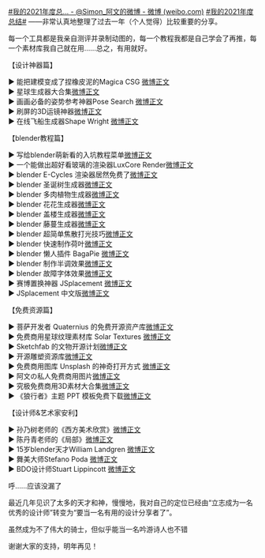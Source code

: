 [\#我的2021年度总... - @Simon_阿文的微博 - 微博 (weibo.com)](https://weibo.com/1757693565/L88Cl6vkP?pagetype=fav)
[\#我的2021年度总结\#](https://s.weibo.com/weibo?q=%23%E6%88%91%E7%9A%842021%E5%B9%B4%E5%BA%A6%E6%80%BB%E7%BB%93%23) ——非常认真地整理了过去一年（个人觉得）比较重要的分享。  
  
每一个工具都是我亲自测评并录制动图的，每一个教程我都是自己学会了再推，每一个素材库我自己就在用……总之，有用就好。 
  
【设计神器篇】  
  
▶ 能把建模变成了捏橡皮泥的Magica CSG [微博正文](https://weibo.com/1757693565/KhhhxCDzp?mark_id=999_reallog_mark_ad%3A999%7CWeiboADNatural)  
▶ 星球生成器大合集[微博正文](https://weibo.com/1757693565/KFATN0sSS?mark_id=999_reallog_mark_ad%3A999%7CWeiboADNatural)  
▶ 画画必备的姿势参考神器Pose Search [微博正文](https://weibo.com/1757693565/L2dTrBXaY?mark_id=999_reallog_mark_ad%3A999%7CWeiboADNatural)  
▶ 刷屏的3D运镜神器[微博正文](https://weibo.com/1757693565/KBbzt3OFm?mark_id=999_reallog_mark_ad%3A999%7CWeiboADNatural)  
▶ 在线飞船生成器Shape Wright [微博正文](https://weibo.com/1757693565/KzEC7kJhC?mark_id=999_reallog_mark_ad%3A999%7CWeiboADNatural)  

  
【blender教程篇】  
  
▶ 写给blender萌新看的入坑教程菜单[微博正文](https://weibo.com/1757693565/L1BQun5MQ?mark_id=999_reallog_mark_ad%3A999%7CWeiboADNatural)  
▶ 一个能做出超好看玻璃的渲染器LuxCore Render[微博正文](https://weibo.com/1757693565/KucCxjej0?mark_id=999_reallog_mark_ad%3A999%7CWeiboADNatural)  
▶ blender E-Cycles 渲染器居然免费了[微博正文](https://weibo.com/1757693565/L3IaaqXf4?mark_id=999_reallog_mark_ad%3A999%7CWeiboADNatural)  
▶ blender 圣诞树生成器[微博正文](https://weibo.com/1757693565/L7xoUoaAj?mark_id=999_reallog_mark_ad%3A999%7CWeiboADNatural)  
▶ blender 多肉植物生成器[微博正文](https://weibo.com/1757693565/L7YzoanP5?mark_id=999_reallog_mark_ad%3A999%7CWeiboADNatural)  
▶ blender 花花生成器[微博正文](https://weibo.com/1757693565/L4OgdkOFV?mark_id=999_reallog_mark_ad%3A999%7CWeiboADNatural)  
▶ blender 盖楼生成器[微博正文](https://m.weibo.cn/1757693565/4693716524335430?mark_id=999_reallog_mark_ad%3A999%7CWeiboADNatural)  
▶ blender 藤蔓生成器[微博正文](https://weibo.com/1757693565/L0InY4bH4?mark_id=999_reallog_mark_ad%3A999%7CWeiboADNatural)  
▶ blender 超简单焦散打光技巧[微博正文](https://weibo.com/1757693565/L443WhFTe?mark_id=999_reallog_mark_ad%3A999%7CWeiboADNatural)  
▶ blender 快速制作荷叶[微博正文](https://weibo.com/1757693565/L576yf1jr?mark_id=999_reallog_mark_ad%3A999%7CWeiboADNatural)  
▶ blender 懒人插件 BagaPie [微博正文](https://weibo.com/1757693565/L5g8ofEIN?mark_id=999_reallog_mark_ad%3A999%7CWeiboADNatural)  
▶ blender 制作半调效果[微博正文](https://weibo.com/1757693565/K38bBmJkD?mark_id=999_reallog_mark_ad%3A999%7CWeiboADNatural)  
▶ blender 故障字体效果[微博正文](https://weibo.com/1757693565/K0PAx2mPQ?mark_id=999_reallog_mark_ad%3A999%7CWeiboADNatural)  
▶ 赛博置换神器 JSplacement [微博正文](https://weibo.com/1757693565/KaTGF9ile?mark_id=999_reallog_mark_ad%3A999%7CWeiboADNatural)  
▶ JSplacement 中文版[微博正文](https://weibo.com/1757693565/KbCE2sG0Y?mark_id=999_reallog_mark_ad%3A999%7CWeiboADNatural)  

【免费资源篇】  
  
▶ 菩萨开发者 Quaternius 的免费开源资产库[微博正文](https://weibo.com/1757693565/L6tBId0HG?mark_id=999_reallog_mark_ad%3A999%7CWeiboADNatural)  
▶ 免费商用星球纹理素材库 Solar Textures [微博正文](https://weibo.com/1757693565/L6ay2aBp5?mark_id=999_reallog_mark_ad%3A999%7CWeiboADNatural)  
▶ Sketchfab 的文物开源计划[微博正文](https://weibo.com/1757693565/L2GzREIt8?mark_id=999_reallog_mark_ad%3A999%7CWeiboADNatural)  
▶ 开源雕塑资源库[微博正文](https://weibo.com/1757693565/L100Uhc6K?mark_id=999_reallog_mark_ad%3A999%7CWeiboADNatural)  
▶ 免费商用图库 Unsplash 的神奇打开方式 [微博正文](https://weibo.com/1757693565/L2YCrjYIE?mark_id=999_reallog_mark_ad%3A999%7CWeiboADNatural)  
▶ 阿文の私人免费商用图片[微博正文](https://weibo.com/1757693565/K9WiiwgeD?mark_id=999_reallog_mark_ad%3A999%7CWeiboADNatural)  
▶ 究极免费商用3D素材大合集[微博正文](https://weibo.com/1757693565/KBL3Bpyyh?mark_id=999_reallog_mark_ad%3A999%7CWeiboADNatural)  
▶ 《狼行者》主题 PPT 模板免费下载[微博正文](https://weibo.com/1757693565/KnWGC4iid?mark_id=999_reallog_mark_ad%3A999%7CWeiboADNatural)  

【设计师&艺术家安利】  
  
▶ 孙乃树老师的《西方美术欣赏》[微博正文](https://weibo.com/1757693565/KtTOV6vAp?mark_id=999_reallog_mark_ad%3A999%7CWeiboADNatural) ​  
▶ 陈丹青老师的《局部》[微博正文](https://weibo.com/1757693565/L0eKO8kgu?mark_id=999_reallog_mark_ad%3A999%7CWeiboADNatural)  
▶ 15岁blender天才William Landgren [微博正文](https://weibo.com/1757693565/KqFu66Qz8?pagetype=profilefeed&mark_id=999_reallog_mark_ad%3A999%7CWeiboADNatural)  
▶ 舞美大师Stefano Poda [微博正文](https://weibo.com/1757693565/KEyyt0olt?mark_id=999_reallog_mark_ad%3A999%7CWeiboADNatural)  
▶ BDO设计师Stuart Lippincott [微博正文](https://weibo.com/1757693565/KEnIxhQ7A?&mark_id=999_reallog_mark_ad%3A999%7CWeiboADNatural)  

呼……应该没漏了
  
最近几年见识了太多的天才和神，慢慢地，我对自己的定位已经由“立志成为一名优秀的设计师”转变为“要当一名有用的设计分享者了”。  
  
虽然成为不了伟大的骑士，但似乎能当一名吟游诗人也不错
  
谢谢大家的支持，明年再见！  
